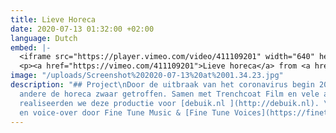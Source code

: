 ```yaml
---
title: Lieve Horeca
date: 2020-07-13 01:32:00 +02:00
language: Dutch
embed: |-
  <iframe src="https://player.vimeo.com/video/411109201" width="640" height="360" frameborder="0" allow="autoplay; fullscreen" allowfullscreen></iframe>
  <p><a href="https://vimeo.com/411109201">Lieve horeca</a> from <a href="https://vimeo.com/user7595505">Trenchcoat Film</a> on <a href="https://vimeo.com">Vimeo</a>.</p>
image: "/uploads/Screenshot%202020-07-13%20at%2001.34.23.jpg"
description: "## Project\nDoor de uitbraak van het coronavirus begin 2019 werd onder
  andere de horeca zwaar getroffen. Samen met Trenchcoat Film en vele andere professionals
  realiseerden we deze productie voor [debuik.nl ](http://debuik.nl). \n\n## Audio\nSounddesign
  en voice-over door Fine Tune Music & [Fine Tune Voices](https://finetunevoices.nl/)"
---
```


